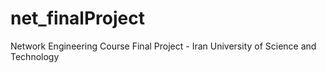 # net_finalProject
Network Engineering Course Final Project - Iran University of Science and Technology
